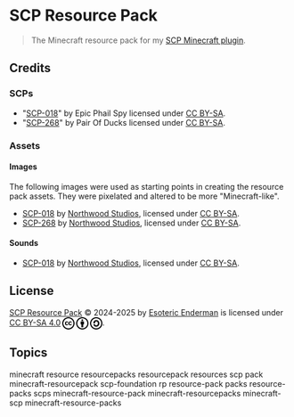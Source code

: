 # SCP Resource Pack

> The Minecraft resource pack for my [SCP Minecraft plugin](https://github.com/EsotericEnderman/scp-plugin).

## Credits

### SCPs

- "[SCP-018](https://scpwiki.com/scp-018)" by Epic Phail Spy licensed under [CC BY-SA](./LICENSE).
- "[SCP-268](https://scpwiki.com/scp-268)" by Pair Of Ducks licensed under [CC BY-SA](./LICENSE).

### Assets

#### Images

The following images were used as starting points in creating the resource pack assets. They were pixelated and altered to be more "Minecraft-like".

- [SCP-018](https://hub.scpslgame.com/images/b/b3/SCP018Icon.png) by [Northwood Studios](https://store.steampowered.com/developer/NWStudios), licensed under [CC BY-SA](./LICENSE).
- [SCP-268](https://hub.scpslgame.com/images/e/e8/UpdatedSCP268Icon.png) by [Northwood Studios](https://store.steampowered.com/developer/NWStudios), licensed under [CC BY-SA](./LICENSE).

#### Sounds

- [SCP-018](https://en.scpslgame.com/index.php/SCP-018#Sounds) by [Northwood Studios](https://store.steampowered.com/developer/NWStudios), licensed under [CC BY-SA](./LICENSE).

## License

<p xmlns:cc="http://creativecommons.org/ns#" xmlns:dct="http://purl.org/dc/terms/">
  <a property="dct:title" rel="cc:attributionURL" href="./">SCP Resource Pack</a> &copy; 2024-2025 by <a rel="cc:attributionURL dct:creator" property="cc:attributionName" href="https://enderman.dev">Esoteric Enderman</a> is licensed under <a href="./LICENSE" target="_blank" rel="license noopener noreferrer" style="display: inline-block">CC BY-SA 4.0</a><a href="https://creativecommons.org/"><img style="height: 22px !important; margin-left: 3px; vertical-align: middle" src="./assets/images/icons/cc/logo.svg" alt="Creative Commons Icon" /><a href="https://creativecommons.org/licenses/by-sa/4.0/deed.en"><img style="height: 22px !important; margin-left: 3px; vertical-align: middle" src="./assets/images/icons/cc/attributes/by.svg" alt="Creative Commons Attribution Icon" /></a><a href="https://creativecommons.org/licenses/by-sa/4.0/deed.en"><img style="height: 22px !important; margin-left: 3px; vertical-align: middle" src="./assets/images/icons/cc/attributes/sa.svg" alt="Creative Commons ShareAlike Icon" /></a>.
</p>

## Topics

minecraft resource resourcepacks resourcepack resources scp pack minecraft-resourcepack scp-foundation rp resource-pack packs resource-packs scps minecraft-resource-pack minecraft-resourcepacks minecraft-scp minecraft-resource-packs
